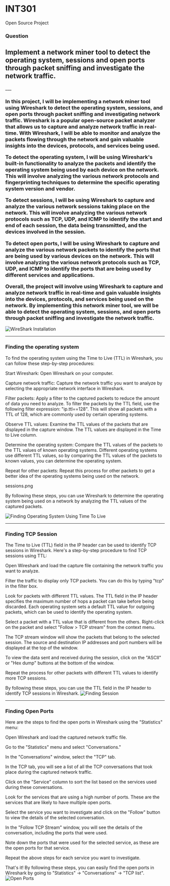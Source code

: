 # INT301
Open Source Project

### Question
<h2><b>Implement a network miner tool to detect the operating system, sessions and open ports through
packet sniffing and investigate the network traffic.</b></h2>
___

<h3>In this project, I will be implementing a network miner tool using Wireshark to detect the operating system, sessions, and open ports through packet sniffing and investigating network traffic. Wireshark is a popular open-source packet analyzer that allows us to capture and analyze network traffic in real-time. With Wireshark, I will be able to monitor and analyze the packets flowing through the network and gain valuable insights into the devices, protocols, and services being used.

To detect the operating system, I will be using Wireshark's built-in functionality to analyze the packets and identify the operating system being used by each device on the network. This will involve analyzing the various network protocols and fingerprinting techniques to determine the specific operating system version and vendor.

To detect sessions, I will be using Wireshark to capture and analyze the various network sessions taking place on the network. This will involve analyzing the various network protocols such as TCP, UDP, and ICMP to identify the start and end of each session, the data being transmitted, and the devices involved in the session.

To detect open ports, I will be using Wireshark to capture and analyze the various network packets to identify the ports that are being used by various devices on the network. This will involve analyzing the various network protocols such as TCP, UDP, and ICMP to identify the ports that are being used by different services and applications.

Overall, the project will involve using Wireshark to capture and analyze network traffic in real-time and gain valuable insights into the devices, protocols, and services being used on the network. By implementing this network miner tool, we will be able to detect the operating system, sessions, and open ports through packet sniffing and investigate the network traffic.</h3>
<img src="1.png" alt="WireShark Installation" >
___
<h3>Finding the operating system</h3>
<p>To find the operating system using the Time to Live (TTL) in Wireshark, you can follow these step-by-step procedures:

Start Wireshark: Open Wireshark on your computer.

Capture network traffic: Capture the network traffic you want to analyze by selecting the appropriate network interface in Wireshark.

Filter packets: Apply a filter to the captured packets to reduce the amount of data you need to analyze. To filter the packets by the TTL field, use the following filter expression: "ip.ttl==128". This will show all packets with a TTL of 128, which are commonly used by certain operating systems.

Observe TTL values: Examine the TTL values of the packets that are displayed in the capture window. The TTL values are displayed in the Time to Live column.

Determine the operating system: Compare the TTL values of the packets to the TTL values of known operating systems. Different operating systems use different TTL values, so by comparing the TTL values of the packets to known values, you can determine the operating system.

Repeat for other packets: Repeat this process for other packets to get a better idea of the operating systems being used on the network.

sessions.png

By following these steps, you can use Wireshark to determine the operating system being used on a network by analyzing the TTL values of the captured packets.</p>
<img src="Screenshot (8).png" alt="Finding Operating System Using Time To Live" >
___
<h3>Finding TCP Session</h3>
The Time to Live (TTL) field in the IP header can be used to identify TCP sessions in Wireshark. Here's a step-by-step procedure to find TCP sessions using TTL:

Open Wireshark and load the capture file containing the network traffic you want to analyze.

Filter the traffic to display only TCP packets. You can do this by typing "tcp" in the filter box.

Look for packets with different TTL values. The TTL field in the IP header specifies the maximum number of hops a packet can take before being discarded. Each operating system sets a default TTL value for outgoing packets, which can be used to identify the operating system.

Select a packet with a TTL value that is different from the others. Right-click on the packet and select "Follow > TCP stream" from the context menu.

The TCP stream window will show the packets that belong to the selected session. The source and destination IP addresses and port numbers will be displayed at the top of the window.

To view the data sent and received during the session, click on the "ASCII" or "Hex dump" buttons at the bottom of the window.

Repeat the process for other packets with different TTL values to identify more TCP sessions.

By following these steps, you can use the TTL field in the IP header to identify TCP sessions in Wireshark.
<img src="sessions.png" alt="Finding Session" >
___
<h3>Finding Open Ports</h3>
Here are the steps to find the open ports in Wireshark using the "Statistics" menu:

Open Wireshark and load the captured network traffic file.

Go to the "Statistics" menu and select "Conversations."

In the "Conversations" window, select the "TCP" tab.

In the TCP tab, you will see a list of all the TCP conversations that took place during the captured network traffic.

Click on the "Service" column to sort the list based on the services used during these conversations.

Look for the services that are using a high number of ports. These are the services that are likely to have multiple open ports.

Select the service you want to investigate and click on the "Follow" button to view the details of the selected conversation.

In the "Follow TCP Stream" window, you will see the details of the conversation, including the ports that were used.

Note down the ports that were used for the selected service, as these are the open ports for that service.

Repeat the above steps for each service you want to investigate.

That's it! By following these steps, you can easily find the open ports in Wireshark by going to "Statistics" -> "Conversations" -> "TCP list".
<img src="Screenshot (14).png" alt="Open Ports" >
